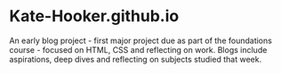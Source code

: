 # Kate-Hooker.github.io

An early blog project - first major project due as part of the foundations course - focused on HTML, CSS and reflecting on work.
Blogs include aspirations, deep dives and reflecting on subjects studied that week.
